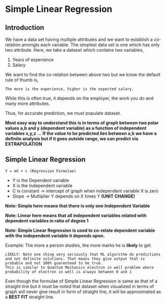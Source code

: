 # Simple Linear Regression

## Introduction

We have a data set having multiple attributes and we want to establish a co-relation amongts each variable.
The simplest data set is one which has only two attribute.
Here, we take a dataset which contains two variables,

1. Years of experience
2. Salary

We want to find the co-relation between above two but we know the default rule of thumb is, 
```
The more is the experience, higher is the expected salary.
```
While this is often true, it depends on the employer, the work you do and many more attributes.

Thus, for accurate prediction, we must populate dataset.

**Most easy way to understand this is in terms of graph between two polar values a,b and y (dependent variable) as a function of independent variables x,y,z ...**
**If the value to be predicted lies between a,b we have a definite analysis but if it goes outside range, we can predict via EXTRAPOLATION**

## Simple Linear Regression

```
Y = mX + c (Regression Formulae)
```
* Y is the Dependent variable
* X is the Independent variable
* C is constant -> intercept of graph when independent variable X is zero 
* Slope -> Multiplier Y depends on X times Y **(UNIT CHANGE)**

**Note: Simple here means that there is only one Independent Variable**

**Note: Linear here means that all independent variables related with dependent variables in ratio of degree 1**

**Note: Simple Linear Regression is used to co-relate dependent variable with the independent variable it depends upon.**

Example: The more a person studies, the more marks he is **likely** to get.

```
LIKELY: Note one thing very seriously that ML algorithm do predictions and not definite solutions. That means they give output that is probable and not 100% guarenteed to be true. 
This is similar to Quantum Mechanics electron in well problem where probability of electron in well is always between 0 and 1
```

Even though the formulae of Simple Linear Regression is same as that of a straight line but it must be noted that dataset when visualized in terms of graph will never give result in form of straight line, it will be approximated as a **BEST FIT** straight line.
